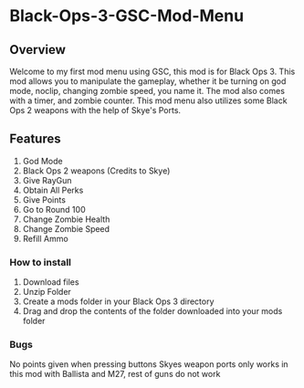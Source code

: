 # Black-Ops-3-GSC-Mod-Menu

## Overview
Welcome to my first mod menu using GSC, this mod is for Black Ops 3. This mod allows you to manipulate the gameplay, whether it be turning on god mode, noclip, changing zombie speed, you name it. The mod also comes with a timer, and zombie counter. This mod menu also utilizes some Black Ops 2 weapons with the help of Skye's Ports.

## Features
1. God Mode
2. Black Ops 2 weapons (Credits to Skye)
3. Give RayGun
4. Obtain All Perks
5. Give Points
6. Go to Round 100
7. Change Zombie Health
8. Change Zombie Speed
9. Refill Ammo

### How to install
1. Download files
2. Unzip Folder
3. Create a mods folder in your Black Ops 3 directory
4. Drag and drop the contents of the folder downloaded into your mods folder

### Bugs
No points given when pressing buttons
Skyes weapon ports only works in this mod with Ballista and M27, rest of guns do not work

